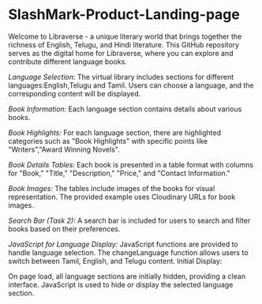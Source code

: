 # SlashMark-Product-Landing-page

Welcome to Libraverse - a unique literary world that brings together the richness of English, Telugu, and Hindi literature. This GitHub repository serves as the digital home for Libraverse, where you can explore and contribute  different language books.

*Language Selection:*
The virtual library includes sections for different languages:English,Telugu and Tamil. Users can choose a language, and the corresponding content will be displayed.

*Book Information:*
Each language section contains details about various books. 

*Book Highlights:*
For each language section, there are highlighted categories such as "Book Highlights" with specific points like "Writers","Award Winning Novels".

*Book Details Tables:*
Each book is presented in a table format with columns for "Book," "Title," "Description," "Price," and "Contact Information." 

*Book Images:*
The tables include images of the books for visual representation. The provided example uses Cloudinary URLs for book images.

*Search Bar (Task 2):*
A search bar is included for users to search and filter books based on their preferences.

*JavaScript for Language Display:*
JavaScript functions are provided to handle language selection. The changeLanguage function allows users to switch between Tamil, English, and Telugu content.
Initial Display:

On page load, all language sections are initially hidden, providing a clean interface. JavaScript is used to hide or display the selected language section.
